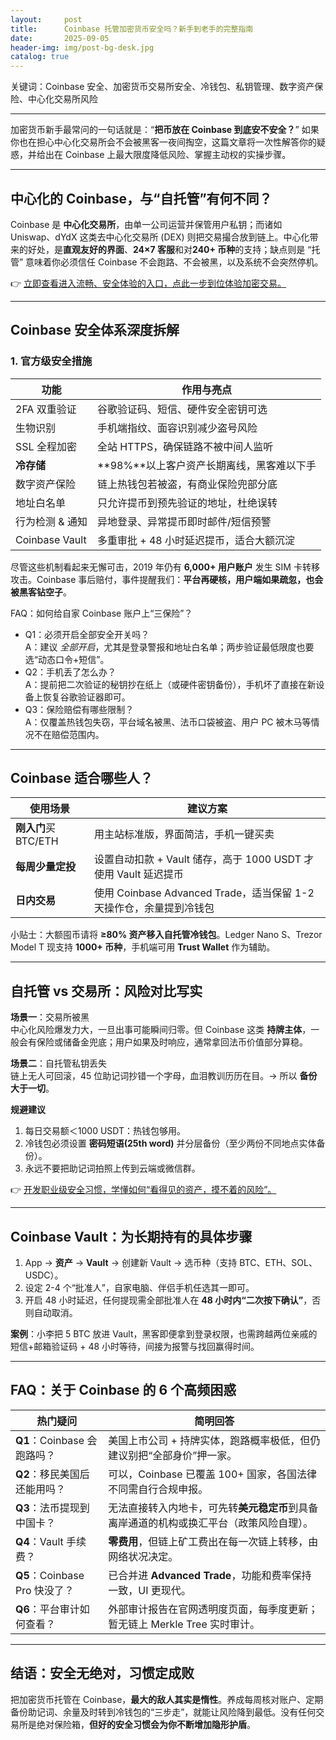 ```yaml
---
layout:     post
title:      Coinbase 托管加密货币安全吗？新手到老手的完整指南
date:       2025-09-05
header-img: img/post-bg-desk.jpg
catalog: true
---
```


关键词：Coinbase 安全、加密货币交易所安全、冷钱包、私钥管理、数字资产保险、中心化交易所风险

---

加密货币新手最常问的一句话就是：“**把币放在 Coinbase 到底安不安全？**” 如果你也在担心中心化交易所会不会被黑客一夜间掏空，这篇文章将一次性解答你的疑惑，并给出在 Coinbase 上最大限度降低风险、掌握主动权的实操步骤。

---

## 中心化的 Coinbase，与“自托管”有何不同？
Coinbase 是 **中心化交易所**，由单一公司运营并保管用户私钥；而诸如 Uniswap、dYdX 这类去中心化交易所 (DEX) 则把交易撮合放到链上。中心化带来的好处，是**直观友好的界面**、**24×7 客服**和对**240+ 币种**的支持；缺点则是 “托管” 意味着你必须信任 Coinbase 不会跑路、不会被黑，以及系统不会突然停机。

👉 [立即查看进入流畅、安全体验的入口，点此一步到位体验加密交易。](https://okxdog.com/)

---

## Coinbase 安全体系深度拆解

### 1. 官方级安全措施
| 功能            | 作用与亮点                                |
|-----------------|-------------------------------------------|
| 2FA 双重验证    | 谷歌验证码、短信、硬件安全密钥可选        |
| 生物识别        | 手机端指纹、面容识别减少盗号风险          |
| SSL 全程加密    | 全站 HTTPS，确保链路不被中间人监听        |
| **冷存储**       | **98%**以上客户资产长期离线，黑客难以下手 |
| 数字资产保险    | 链上热钱包若被盗，有商业保险兜部分底      |
| 地址白名单      | 只允许提币到预先验证的地址，杜绝误转      |
| 行为检测 & 通知 | 异地登录、异常提币即时邮件/短信预警       |
| Coinbase Vault  | 多重审批 + 48 小时延迟提币，适合大额沉淀  |

尽管这些机制看起来无懈可击，2019 年仍有 **6,000+ 用户账户** 发生 SIM 卡转移攻击。Coinbase 事后赔付，事件提醒我们：**平台再硬核，用户端如果疏忽，也会被黑客钻空子**。

FAQ：如何给自家 Coinbase 账户上“三保险”？

- Q1：必须开启全部安全开关吗？  
  A：建议 *全部开启*，尤其是登录警报和地址白名单；两步验证最低限度也要选“动态口令+短信”。
- Q2：手机丢了怎么办？  
  A：提前把二次验证的秘钥抄在纸上（或硬件密钥备份），手机坏了直接在新设备上恢复谷歌验证器即可。
- Q3：保险赔偿有哪些限制？  
  A：仅覆盖热钱包失窃，平台域名被黑、法币口袋被盗、用户 PC 被木马等情况不在赔偿范围内。

---

## Coinbase 适合哪些人？

| 使用场景        | 建议方案            |
|-----------------|---------------------|
| **刚入门**买 BTC/ETH | 用主站标准版，界面简洁，手机一键买卖 |
| **每周少量定投**   | 设置自动扣款 + Vault 储存，高于 1000 USDT 才使用 Vault 延迟提币 |
| **日内交易**        | 使用 Coinbase Advanced Trade，适当保留 1-2 天操作仓，余量提到冷钱包 |

小贴士：大额囤币请将 **≥80% 资产移入自托管冷钱包**。Ledger Nano S、Trezor Model T 现支持 **1000+ 币种**，手机端可用 **Trust Wallet** 作为辅助。

---

## 自托管 vs 交易所：风险对比写实

**场景一**：交易所被黑  
中心化风险爆发力大，一旦出事可能瞬间归零。但 Coinbase 这类 **持牌主体**，一般会有保险或储备金兜底；用户如果及时响应，通常拿回法币价值部分算稳。

**场景二**：自托管私钥丢失  
链上无人可回滚，45 位助记词抄错一个字母，血泪教训历历在目。→ 所以 **备份大于一切**。

**规避建议**  
1. 每日交易额＜1000 USDT：热钱包够用。  
2. 冷钱包必须设置 **密码短语(25th word)** 并分层备份（至少两份不同地点实体备份）。  
3. 永远不要把助记词拍照上传到云端或微信群。

👉 [开发职业级安全习惯，学懂如何“看得见的资产，摸不着的风险”。](https://okxdog.com/)

---

## Coinbase Vault：为长期持有的具体步骤

1. App → **资产** → **Vault** → 创建新 Vault → 选币种（支持 BTC、ETH、SOL、USDC）。
2. 设定 2-4 个“批准人”，自家电脑、伴侣手机任选其一即可。
3. 开启 48 小时延迟，任何提现需全部批准人在 **48 小时内“二次按下确认”**，否则自动取消。

**案例**：小李把 5 BTC 放进 Vault，黑客即便拿到登录权限，也需跨越两位亲戚的短信+邮箱验证码 + 48 小时等待，间接为报警与找回赢得时间。

---

## FAQ：关于 Coinbase 的 6 个高频困惑

| 热门疑问 | 简明回答 |
|----------|----------|
| **Q1**：Coinbase 会跑路吗？ | 美国上市公司 + 持牌实体，跑路概率极低，但仍建议别把“全部身价”押一家。 |
| **Q2**：移民美国后还能用吗？ | 可以，Coinbase 已覆盖 100+ 国家，各国法律不同需自行合规申报。 |
| **Q3**：法币提现到中国卡？ | 无法直接转入内地卡，可先转**美元稳定币**到具备离岸通道的机构或换汇平台（政策风险自理）。 |
| **Q4**：Vault 手续费？ | **零费用**，但链上矿工费出在每一次链上转移，由网络状况决定。 |
| **Q5**：Coinbase Pro 快没了？ | 已合并进 **Advanced Trade**，功能和费率保持一致，UI 更现代。 |
| **Q6**：平台审计如何查看？ | 外部审计报告在官网透明度页面，每季度更新；暂无链上 Merkle Tree 实时审计。 |

---

## 结语：安全无绝对，习惯定成败

把加密货币托管在 Coinbase，**最大的敌人其实是惰性**。养成每周核对账户、定期备份助记词、余量及时转到冷钱包的“三步走”，就能让风险降到最低。没有任何交易所是绝对保险箱，**但好的安全习惯会为你不断增加隐形护盾**。